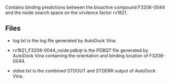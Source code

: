Contains binding predictions between the bioactive compound F3208-0044 and the nside search space on the virulence factor rv1821.

## Files

- log.txt is the log file generated by AutoDock Vina.

- rv1821_F3208-0044_nside.pdbqt is the PDBQT file generated by AutoDock Vina containing the orientation and binding location of F3208-0044.

- stdoe.txt is the combined STDOUT and STDERR output of AutoDock Vina.

